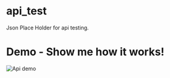 # api_test
Json Place Holder for api testing.
# Demo - Show me how it works!
![Api demo](20210220_181227.gif)


